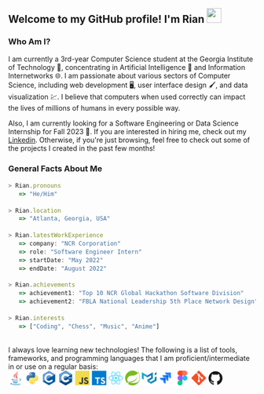 ## Welcome to my GitHub profile! I'm Rian <img src="https://media.giphy.com/media/hvRJCLFzcasrR4ia7z/giphy.gif" width="30" height="30">

### Who Am I?
I am currently a 3rd-year Computer Science student at the Georgia Institute of Technology 🐝, concentrating in Artificial Intelligence 🤖 and Information Internetworks 🌐. I am passionate about various sectors of Computer Science, including web development 🖥️, user interface design 🖌️, and data visualization 💹. I believe that computers when used correctly can impact the lives of millions of humans in every possible way.

Also, I am currently looking for a Software Engineering or Data Science Internship for Fall 2023 🍂. If you are interested in hiring me, check out my <a href="https://www.linkedin.com/in/rian-rahman02/">Linkedin</a>. Otherwise, if you're just browsing, feel free to check out some of the projects I created in the past few months!

### General Facts About Me
 ```javascript
> Rian.pronouns
    => "He/Him"

> Rian.location
    => "Atlanta, Georgia, USA"

> Rian.latestWorkExperience
    => company: "NCR Corporation"
    => role: "Software Engineer Intern"
    => startDate: "May 2022"
    => endDate: "August 2022"
     
> Rian.achievements
    => achievement1: "Top 10 NCR Global Hackathon Software Division" 
    => achievement2: "FBLA National Leadership 5th Place Network Design"

> Rian.interests
    => ["Coding", "Chess", "Music", "Anime"]
```

<br>
I always love learning new technologies! The following is a list of tools, frameworks, and programming languages that I am proficient/intermediate in or use on a regular basis:<br>
<span>
  <img src="https://raw.githubusercontent.com/devicons/devicon/master/icons/java/java-original.svg" alt="java" width="30" height="30"/>
  <img src="https://raw.githubusercontent.com/devicons/devicon/master/icons/python/python-original.svg" alt="python" width="30" height="30"/>
  <img src="https://raw.githubusercontent.com/devicons/devicon/master/icons/c/c-original.svg" alt="c" width="30" height="30"/> 
  <img src="https://raw.githubusercontent.com/devicons/devicon/master/icons/cplusplus/cplusplus-original.svg" alt="c++" width="30" height="30"/> 
  <img src="https://raw.githubusercontent.com/devicons/devicon/master/icons/javascript/javascript-original.svg" alt="js" width="30" height="30"/> 
  <img src="https://raw.githubusercontent.com/devicons/devicon/master/icons/typescript/typescript-original.svg" alt="ts" width="30" height="30"/> 
  <img src="https://raw.githubusercontent.com/devicons/devicon/master/icons/react/react-original.svg" alt="react" width="30" height="30"/> 
  <img src="https://raw.githubusercontent.com/devicons/devicon/master/icons/spring/spring-original.svg" alt="spring" width="30" height="30"/> 
  <img src="https://raw.githubusercontent.com/devicons/devicon/master/icons/materialui/materialui-original.svg" alt="mui" width="30" height="30"/> 
  <img src="https://raw.githubusercontent.com/devicons/devicon/master/icons/jira/jira-original.svg" alt="jira" width="30" height="30"/> 
  <img src="https://raw.githubusercontent.com/devicons/devicon/master/icons/figma/figma-original.svg" alt="figma" width="30" height="30"/>
  <img src="https://raw.githubusercontent.com/devicons/devicon/master/icons/git/git-original.svg" alt="git" width="30" height="30"/> 
  <img src="https://raw.githubusercontent.com/devicons/devicon/master/icons/github/github-original.svg" alt="github" width="30" height="30"/> 
</span>
<br>

<!---
### GitHub Stats
![Rian Rahman's Github Stats](https://github-readme-stats.vercel.app/api?username=RiRah123&include_all_commits=true&theme=radical&show_icons=true&count_private=true)
<div>
<img align="center" src="https://github-readme-stats.vercel.app/api/top-langs/?username=RiRah123&layout=compact&theme=radical"/>
-->
